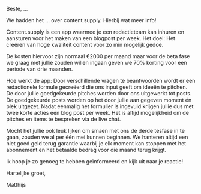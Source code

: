 Beste, ...

We hadden het ... over content.supply.
Hierbij wat meer info!

Content.supply is een app waarmee je een redactieteam kan inhuren en aansturen voor het maken van een blogpost per week. Het doel: Het creëren van hoge kwaliteit content voor zo min mogelijk gedoe.

De kosten hiervoor zijn normaal €2000 per maand maar voor de beta fase we graag met jullie zouden willen ingaan geven we 70% korting voor een periode van drie maanden.


Hoe werkt de app: Door verschillende vragen te beantwoorden wordt er een redactionele formule gecreëerd die ons input geeft om ideeën te pitchen. De door jullie goedgekeurde pitches worden door ons uitgewerkt tot posts. De goedgekeurde posts worden op het door jullie aan gegeven moment én plek uitgezet. Nadat eenmalig het formulier is ingevuld krijgen jullie dus met twee korte acties één blog post per week. Het is altijd mogelijkheid om de pitches en items te bespreken via de live chat.

Mocht het  jullie ook leuk lijken om smaen met ons de derde tesfase in te gaan, zouden we al per één mei kunnen beginnen. We hanteren altijd een niet goed geld terug garantie waarbij je elk moment kan stoppen met het abonnement en het betaalde bedrag voor die maand terug krijgt.

Ik hoop je zo genoeg te hebben geïnformeerd en kijk uit naar je reactie!

Hartelijke groet,

Matthijs
